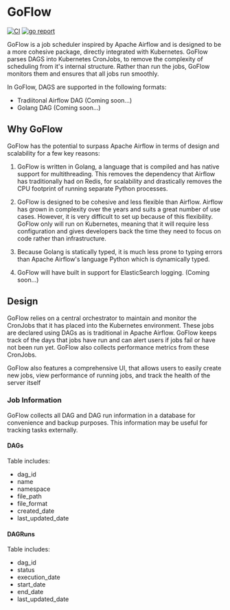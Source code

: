 
# GoFlow

[![CI](https://github.com/zbrookle/goflow/workflows/CI/badge.svg?branch=master)](https://github.com/zbrookle/goflow/actions)
[![go report](https://goreportcard.com/badge/github.com/zbrookle/goflow)](https://goreportcard.com/report/github.com/zbrookle/goflow)

GoFlow is a job scheduler inspired by Apache Airflow and is designed to be a more cohesive package,
directly integrated with Kubernetes. GoFlow parses DAGS into Kubernetes CronJobs, to remove the complexity
of scheduling from it's internal structure. Rather than run the jobs, GoFlow monitors them and ensures that
all jobs run smoothly.

In GoFlow, DAGS are supported in the following formats:

- Tradiitonal Airflow DAG (Coming soon...)
- Golang DAG (Coming soon...)

## Why GoFlow

GoFlow has the potential to surpass Apache Airflow in terms of design and scalability for a few key reasons:

1. GoFlow is written in Golang, a language that is compiled and has native support for multithreading. This
removes the dependency that Airflow has traditionally had on Redis, for scalability and drastically removes
the CPU footprint of running separate Python processes.

1. GoFlow is designed to be cohesive and less flexible than Airflow. Airflow has grown in complexity over the
years and suits a great number of use cases. However, it is very difficult to set up because of this flexibility.
GoFlow only will run on Kubernetes, meaning that it will require less configuration and gives developers back the
time they need to focus on code rather than infrastructure.

1. Because Golang is statically typed, it is much less prone to typing errors than Apache Airflow's language Python
which is dynamically typed.

1. GoFlow will have built in support for ElasticSearch logging. (Coming soon...)

## Design

GoFlow relies on a central orchestrator to maintain and monitor the CronJobs that it has placed into the Kubernetes
environment. These jobs are declared using DAGs as is traditional in Apache Airflow. GoFlow keeps track of the days
that jobs have run and can alert users if jobs fail or have not been run yet. GoFlow also collects performance
metrics from these CronJobs.

GoFlow also features a comprehensive UI, that allows users to easily create new jobs, view performance of running
jobs, and track the health of the server itself

### Job Information

GoFlow collects all DAG and DAG run information in a database for convenience and backup purposes. This information may
be useful for tracking tasks externally.

#### DAGs

Table includes:

- dag_id
- name
- namespace
- file_path
- file_format
- created_date
- last_updated_date

#### DAGRuns

Table includes:

- dag_id
- status
- execution_date
- start_date
- end_date
- last_updated_date
